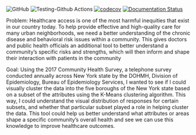 ![GitHub](https://img.shields.io/github/license/mn2825/CommunityHealth)
![Testing-Github Actions](https://github.com/mn2825/CommunityHealth/workflows/CI/badge.svg)
[![codecov](https://codecov.io/gh/mn2825/CommunityHealth/branch/master/graph/badge.svg?token=HGw2DMEaDT)](https://codecov.io/gh/mn2825/CommunityHealth)
[![Documentation Status](https://readthedocs.org/projects/communityhealth/badge/?version=latest)](https://communityhealth.readthedocs.io/en/latest/?badge=latest)

Problem: 
Healthcare access is one of the most harmful inequities that exist in our country today. To help provide effective and high-quality care for many urban neighborhoods, we need a better understanding of the chronic disease and behavioral risk issues within a community. This gives doctors and public health officials an additional tool to better understand a community’s specific risks and strengths, which will then inform and shape their interaction with patients in the community

Goal:
Using the 2017 Community Health Survey, a telephone survey conducted annually across New York state by the DOHMH, Division of Epidemiology, Bureau of Epidemiology Services, I wanted to see if I could visually cluster the data into the five boroughs of the New York state based on a subset of the attributes using the K-Means clustering algorithm. This way, I could understand the visual distribution of responses for certain subsets, and whether that particular subset played a role in helping cluster the data. This tool could help us better understand what attributes or areas shape a specific community’s overall health and see we can use this knowledge to improve healthcare outcomes.

